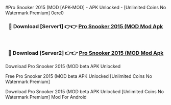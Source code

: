 #Pro Snooker 2015 (MOD [APK-MOD] - APK Unlocked - [Unlimited Coins No Watermark Premium] 0ere0



<div align="center">

<h3>🔴 Download [Server1] 👉👉 <a href="https://momento.my/?title=Pro_Snooker_2015_(MOD">Pro Snooker 2015 (MOD Mod Apk</a></h3><br>

<h3>🔴 Download [Server2] 👉👉 <a href="https://momento.my/?title=Pro_Snooker_2015_(MOD">Pro Snooker 2015 (MOD Mod Apk</a></h3>
</div>



Download Pro Snooker 2015 (MOD beta APK Unlocked

Free Pro Snooker 2015 (MOD beta APK Unlocked [Unlimited Coins No Watermark Premium]

Download Pro Snooker 2015 (MOD beta APK Unlocked [Unlimited Coins No Watermark Premium] Mod For Android
